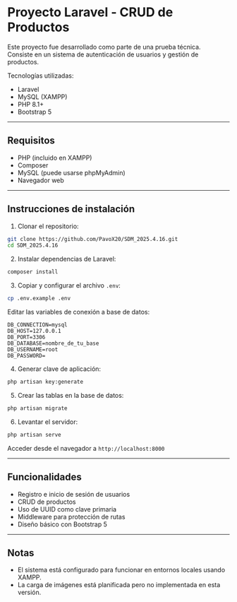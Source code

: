# Proyecto Laravel - CRUD de Productos

Este proyecto fue desarrollado como parte de una prueba técnica.  
Consiste en un sistema de autenticación de usuarios y gestión de productos.

Tecnologías utilizadas:

- Laravel
- MySQL (XAMPP)
- PHP 8.1+
- Bootstrap 5

---

## Requisitos

- PHP (incluido en XAMPP)
- Composer
- MySQL (puede usarse phpMyAdmin)
- Navegador web

---

## Instrucciones de instalación

1. Clonar el repositorio:

```bash
git clone https://github.com/PavoX20/SDM_2025.4.16.git
cd SDM_2025.4.16
```

2. Instalar dependencias de Laravel:

```bash
composer install
```

3. Copiar y configurar el archivo `.env`:

```bash
cp .env.example .env
```

Editar las variables de conexión a base de datos:

```
DB_CONNECTION=mysql
DB_HOST=127.0.0.1
DB_PORT=3306
DB_DATABASE=nombre_de_tu_base
DB_USERNAME=root
DB_PASSWORD=
```

4. Generar clave de aplicación:

```bash
php artisan key:generate
```

5. Crear las tablas en la base de datos:

```bash
php artisan migrate
```

6. Levantar el servidor:

```bash
php artisan serve
```

Acceder desde el navegador a `http://localhost:8000`

---

## Funcionalidades

- Registro e inicio de sesión de usuarios
- CRUD de productos
- Uso de UUID como clave primaria
- Middleware para protección de rutas
- Diseño básico con Bootstrap 5

---

## Notas

- El sistema está configurado para funcionar en entornos locales usando XAMPP.
- La carga de imágenes está planificada pero no implementada en esta versión.

